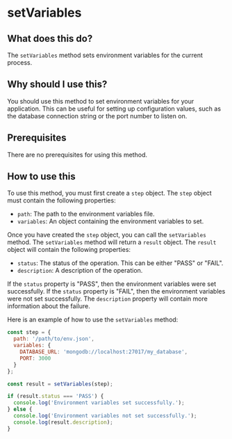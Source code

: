 
  
   # **setVariables**

## What does this do?

The `setVariables` method sets environment variables for the current process.

## Why should I use this?

You should use this method to set environment variables for your application. This can be useful for setting up configuration values, such as the database connection string or the port number to listen on.

## Prerequisites

There are no prerequisites for using this method.

## How to use this

To use this method, you must first create a `step` object. The `step` object must contain the following properties:

* `path`: The path to the environment variables file.
* `variables`: An object containing the environment variables to set.

Once you have created the `step` object, you can call the `setVariables` method. The `setVariables` method will return a `result` object. The `result` object will contain the following properties:

* `status`: The status of the operation. This can be either "PASS" or "FAIL".
* `description`: A description of the operation.

If the `status` property is "PASS", then the environment variables were set successfully. If the `status` property is "FAIL", then the environment variables were not set successfully. The `description` property will contain more information about the failure.

Here is an example of how to use the `setVariables` method:

```javascript
const step = {
  path: '/path/to/env.json',
  variables: {
    DATABASE_URL: 'mongodb://localhost:27017/my_database',
    PORT: 3000
  }
};

const result = setVariables(step);

if (result.status === 'PASS') {
  console.log('Environment variables set successfully.');
} else {
  console.log('Environment variables not set successfully.');
  console.log(result.description);
}
```
  
  
